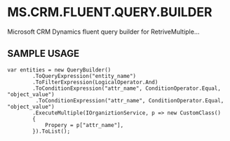 # MS.CRM.FLUENT.QUERY.BUILDER
Microsoft CRM Dynamics fluent query builder for RetriveMultiple...

## SAMPLE USAGE
```
var entities = new QueryBuilder()
        .ToQueryExpression("entity_name")
        .ToFilterExpression(LogicalOperator.And)
        .ToConditionExpression("attr_name", ConditionOperator.Equal, "object_value")
         .ToConditionExpression("attr_name", ConditionOperator.Equal, "object_value")
        .ExecuteMultiple(IOrganiztionService, p => new CustomClass()
        {
            Propery = p["attr_name"],
        }).ToList(); 
```
